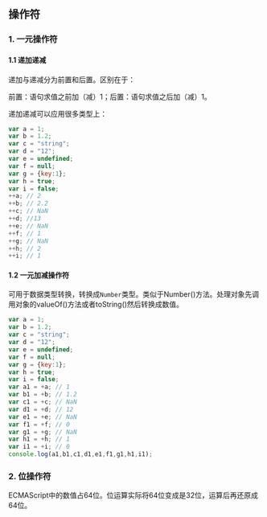 ## 操作符

### 1. 一元操作符

#### 1.1 递加递减

递加与递减分为前置和后置。区别在于：

前置：语句求值之前加（减）1；后置：语句求值之后加（减）1。

递加递减可以应用很多类型上：

```javascript
var a = 1;
var b = 1.2;
var c = "string";
var d = "12";
var e = undefined;
var f = null;
var g = {key:1};
var h = true;
var i = false;
++a; // 2
++b; // 2.2
++c; // NaN
++d; //13
++e; // NaN
++f; // 1
++g; // NaN
++h; // 2
++i; // 1
```

#### 1.2 一元加减操作符

可用于数据类型转换，转换成`Number`类型。类似于Number()方法。处理对象先调用对象的valueOf()方法或者toString()然后转换成数值。

```javascript
var a = 1;
var b = 1.2;
var c = "string";
var d = "12";
var e = undefined;
var f = null;
var g = {key:1};
var h = true;
var i = false;
var a1 = +a; // 1
var b1 = +b; // 1.2
var c1 = +c; // NaN
var d1 = +d; // 12
var e1 = +e; // NaN
var f1 = +f; // 0
var g1 = +g; // NaN
var h1 = +h; // 1
var i1 = +i; // 0
console.log(a1,b1,c1,d1,e1,f1,g1,h1,i1);
```

### 2. 位操作符

ECMAScript中的数值占64位。位运算实际将64位变成是32位，运算后再还原成64位。